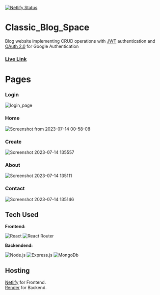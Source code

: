 [![Netlify Status](https://api.netlify.com/api/v1/badges/ec91ff40-cfe2-4fde-b895-12b2af92c0fb/deploy-status?branch=master)](https://app.netlify.com/sites/classic-blog-space/deploys)
# Classic_Blog_Space
Blog website implementing CRUD operations with <a href="https://en.wikipedia.org/wiki/JSON_Web_Token">JWT</a> authentication and <a href="https://developers.google.com/identity/protocols/oauth2">OAuth 2.0</a> for Google Authentication

### <a href="https://classic-blog-space.netlify.app">Live Link</a>

# Pages

### Login
![login_page](https://github.com/PuspenduGit/Classic_Blog_Space/assets/77235824/b5997a64-55ba-42d0-98a6-818a478009de)

### Home
![Screenshot from 2023-07-14 00-58-08](https://github.com/PuspenduGit/Classic_Blog_Space/assets/77235824/c07f40dc-3948-4484-8ea5-830ffa17aae4)

### Create
![Screenshot 2023-07-14 135557](https://github.com/PuspenduGit/Classic_Blog_Space/assets/77235824/0676dd7f-4be4-445a-8db3-fe43153e69a9)

### About
![Screenshot 2023-07-14 135111](https://github.com/PuspenduGit/Classic_Blog_Space/assets/77235824/217f8161-0ee7-413d-8776-e3e7d86a2a98)

### Contact
![Screenshot 2023-07-14 135146](https://github.com/PuspenduGit/Classic_Blog_Space/assets/77235824/f5b603d4-36c8-4b39-911f-94dc1951c93d)

## Tech Used 
**Frontend:**

<img src="https://img.shields.io/badge/-React-orange?style=for-the-badge&logo=react" alt="React"/>   <img src="https://img.shields.io/badge/-React%20Router-success?style=for-the-badge&logo=reactrouter" alt="React Router"/>   

**Backendend:**

<img src="https://img.shields.io/badge/-Node.js-faf75a?style=for-the-badge&logo=node.js" alt="Node.js"/>   <img src="https://img.shields.io/badge/-express.js-282929?style=for-the-badge&logo=express" alt="Express.js"/>   <img src="https://img.shields.io/badge/-mongodb-f1a7f2?style=for-the-badge&logo=mongodb" alt="MongoDb"/>

## Hosting 
<a href="https://www.netlify.com/">Netlify</a> for Frontend. <br>
<a href="https://render.com/">Render</a> for Backend.
